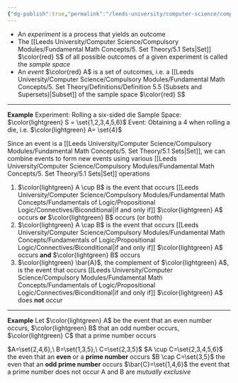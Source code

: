 ```yaml
---
{"dg-publish":true,"permalink":"/leeds-university/computer-science/compulsory-modules/discrete-mathematics/discrete-probability-theory/discrete-probability-theory/"}
---
```


- An *experiment* is a process that yields an outcome
- The [[Leeds University/Computer Science/Compulsory Modules/Fundamental Math Concepts/5. Set Theory/5.1 Sets\|Set]] $\color{red} S$ of all possible outcomes of a given experiment is called the *sample space*
- An *event* $\color{red} A$ is a set of outcomes, i.e. a [[Leeds University/Computer Science/Compulsory Modules/Fundamental Math Concepts/5. Set Theory/Definitions/Definition 5.5 (Subsets and Supersets)\|Subset]] of the sample space $\color{red} S$

---
**Example**
Experiment: Rolling a six-sided die
Sample Space: $\color{lightgreen} S = \set{1,2,3,4,5,6}$
Event: Obtaining a 4 when rolling a die, i.e. $\color{lightgreen} A= \set{4}$

Since an event is a [[Leeds University/Computer Science/Compulsory Modules/Fundamental Math Concepts/5. Set Theory/5.1 Sets\|Set]], we can combine events to form new events using various [[Leeds University/Computer Science/Compulsory Modules/Fundamental Math Concepts/5. Set Theory/5.1 Sets\|Set]] operations
1. $\color{lightgreen} A \cup B$ is the event that occurs [[Leeds University/Computer Science/Compulsory Modules/Fundamental Math Concepts/Fundamentals of Logic/Propositional Logic/Connectives/Biconditional\|if and only if]] $\color{lightgreen} A$ occurs **or** $\color{lightgreen} B$ occurs (or both)
2. $\color{lightgreen} A \cap B$ is the event that occurs [[Leeds University/Computer Science/Compulsory Modules/Fundamental Math Concepts/Fundamentals of Logic/Propositional Logic/Connectives/Biconditional\|if and only if]] $\color{lightgreen} A$ occurs **and** $\color{lightgreen} B$ occurs
3. $\color{lightgreen} \bar{A}$, the complement of $\color{lightgreen} A$, is the event that occurs [[Leeds University/Computer Science/Compulsory Modules/Fundamental Math Concepts/Fundamentals of Logic/Propositional Logic/Connectives/Biconditional\|if and only if]] $\color{lightgreen} A$ does **not** occur

---
**Example**
Let $\color{lightgreen} A$ be the event that an even number occurs, $\color{lightgreen} B$ that an odd number occurs, $\color{lightgreen} C$ that a prime number occurs

$A=\set{2,4,6},\ B=\set{1,3,5},\ C=\set{2,3,5}$
$A \cup C=\set{2,3,4,5,6}$ the even that an **even** or a **prime number** occurs
$B \cap C=\set{3,5}$ the even that an **odd prime number** occurs
$\bar{C}=\set{1,4,6}$ the event that a prime number does not occur
A and B are *mutually exclusive*
